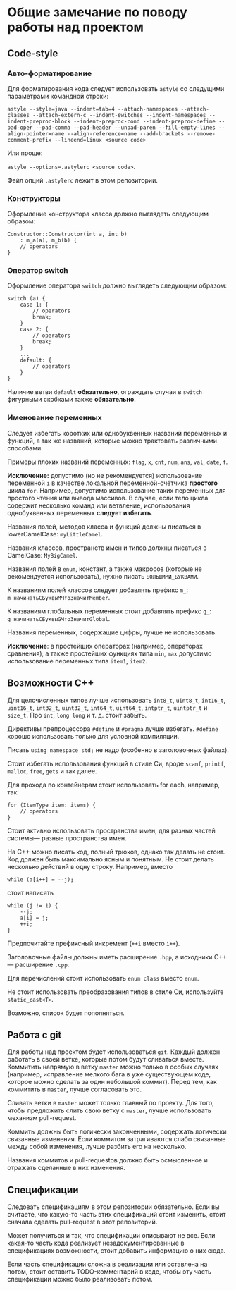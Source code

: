 # Общие замечание по поводу работы над проектом

## Code-style

### Авто-форматирование

Для форматирования кода следует использовать `astyle` со следущими параметрами командной строки:

`astyle --style=java --indent=tab=4 --attach-namespaces --attach-classes --attach-extern-c --indent-switches --indent-namespaces --indent-preproc-block --indent-preproc-cond --indent-preproc-define --pad-oper --pad-comma --pad-header --unpad-paren --fill-empty-lines --align-pointer=name --align-reference=name --add-brackets --remove-comment-prefix --lineend=linux <source code>`

Или проще:

`astyle --options=.astylerc <source code>`.

Файл опций `.astylerc` лежит в этом репозитории.

### Конструкторы

Оформление конструктора класса должно выглядеть следующим образом:

~~~~~
Constructor::Constructor(int a, int b)
	: m_a(a), m_b(b) {
	// operators
}
~~~~~

### Оператор switch

Оформление оператора `switch` должно выглядеть следующим образом:

~~~~~
switch (a) {
	case 1: {
		// operators
		break;
	}
	case 2: {
		// operators
		break;
	}
	...
	default: {
		// operators
	}
}
~~~~~

Наличие ветви `default` **обязательно**, ограждать случаи в `switch` фигурными скобками также **обязательно**.

### Именование переменных

Следует избегать коротких или однобуквенных названий переменных и функций, а так же названий, которые можно трактовать различными способами.

Примеры плохих названий переменных: `flag`, `x`, `cnt`, `num`, `ans`, `val`, `date`, `f`.

**Исключение:** допустимо (но не рекомендуется) использование переменной `i` в качестве локальной переменной-счётчика **простого** цикла `for`. Например, допустимо использование таких переменных для простого чтения или вывода массивов. В случае, если тело цикла содержит несколько команд или ветвление, использования однобуквенных переменных **следует избегать**.

Названия полей, методов класса и функций должны писаться в lowerCamelCase: `myLittleCamel`.

Названия классов, пространств имен и типов должны писаться в CamelCase: `MyBigCamel`.

Названия полей в `enum`, констант, а также макросов (которые  не рекомендуется использовать), нужно писать `БОЛЬШИМИ_БУКВАМИ`.

К названиям полей классов следует добавлять префикс `m_`: `m_начинатьСБуквыMЧтоЗначитMember`.

К названиям глобальных переменных стоит добавлять префикс `g_`: `g_начинатьСБуквыGЧтоЗначитGlobal`.

Названия переменных, содержащие цифры, лучше не использовать.

**Исключение**: в простейщих операторах (например, операторах сравнения), а также простейших функциях типа `min`, `max` допустимо использование переменных типа `item1`, `item2`.

## Возможности C++

Для целочисленных типов лучше использовать `int8_t`, `uint8_t`, `int16_t`, `uint16_t`, `int32_t`, `uint32_t`, `int64_t`, `uint64_t`, `intptr_t`, `uintptr_t` и `size_t`. Про `int`, `long long` и т. д. стоит забыть.

Директивы препроцессора `#define` и `#pragma` лучше избегать. `#define` хорошо использовать только для условной компиляции.

Писать `using namespace std;` не надо (особенно в заголовочных файлах).

Стоит избегать использования функций в стиле Си, вроде `scanf`, `printf`, `malloc`, `free`, `gets` и так далее.

Для прохода по контейнерам стоит использовать for each, например, так:

~~~~~
for (ItemType item: items) {
	// operators
}
~~~~~

Стоит активно использовать пространства имен, для разных частей системы&mdash; разные пространства имен.

На C++ можно писать код, полный трюков, однако так делать не стоит. Код должен быть максимально ясным и понятным. Не стоит делать несколько действий в одну строку. Например, вместо

~~~~~
while (a[i++] = --j);
~~~~~

стоит написать

~~~~~
while (j != 1) {
	--j;
	a[i] = j;
	++i;
}
~~~~~

Предпочитайте префиксный инкремент (`++i` вместо `i++`).

Заголовочные файлы должны иметь расширение `.hpp`, а исходники C++&mdash; расширение `.cpp`.

Для перечислений стоит использовать `enum class` вместо `enum`.

Не стоит использовать преобразования типов в стиле Си, используйте `static_cast<T>`.

Возможно, список будет пополняться.

## Работа с git

Для работы над проектом будет использоваться `git`. Каждый должен работать в своей ветке, которые потом будут сливаться вместе. Коммитить напрямую в ветку `master` можно только в особых случаях (например, исправление мелкого бага в уже существующем коде, которое можно сделать за один небольшой коммит). Перед тем, как коммитить в `master`, лучше согласовать это.

Сливать ветки в `master` может только главный по проекту. Для того, чтобы предложить слить свою ветку с `master`, лучше использовать механизм pull-request.

Коммиты должны быть логически законченными, содержать логически связанные изменения. Если коммитом затрагиваются слабо связанные между собой изменения, лучше разбить его на несколько.

Названия коммитов и pull-requestов должно быть осмысленное и отражать сделанные в них изменения.

## Спецификации

Следовать спецификациям в этом репозитории обязательно. Если вы считаете, что какую-то часть этих спецификаций стоит изменить, стоит сначала сделать pull-request в этот репозиторий.

Может получиться и так, что спецификации описывают не все. Если какая-то часть кода реализует незадокументированные в спецификациях возможности, стоит добавить информацию о них сюда.

Если часть спецификации сложна в реализации или оставлена на потом, стоит оставить TODO-комментарий в коде, чтобы эту часть спецификации можно было реализовать потом.
